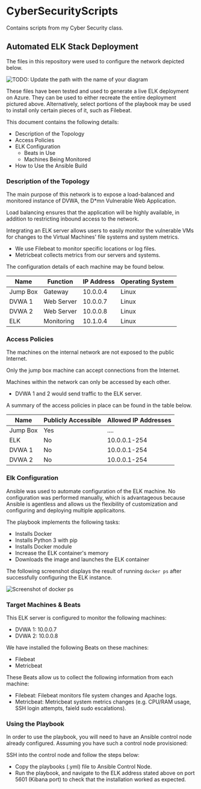 # CyberSecurityScripts
Contains scripts from my Cyber Security class.

## Automated ELK Stack Deployment

The files in this repository were used to configure the network depicted below.

![TODO: Update the path with the name of your diagram](Images/diagram_filename.png)

These files have been tested and used to generate a live ELK deployment on Azure. They can be used to either recreate the entire deployment pictured above. Alternatively, select portions of the playbook may be used to install only certain pieces of it, such as Filebeat.

This document contains the following details:
- Description of the Topology
- Access Policies
- ELK Configuration
  - Beats in Use
  - Machines Being Monitored
- How to Use the Ansible Build


### Description of the Topology

The main purpose of this network is to expose a load-balanced and monitored instance of DVWA, the D*mn Vulnerable Web Application.

Load balancing ensures that the application will be highly available, in addition to restricting inbound access to the network.

Integrating an ELK server allows users to easily monitor the vulnerable VMs for changes to the Virtual Machines' file systems and system metrics.
- We use Filebeat to monitor specific locations or log files. 
- Metricbeat collects metrics from our servers and systems.

The configuration details of each machine may be found below.

| Name     | Function   | IP Address | Operating System |
|----------|------------|------------|------------------|
| Jump Box | Gateway    | 10.0.0.4   | Linux            |
| DVWA 1   | Web Server | 10.0.0.7   | Linux            |
| DVWA 2   | Web Server | 10.0.0.8   | Linux            |
| ELK      | Monitoring | 10.1.0.4   | Linux            |

### Access Policies

The machines on the internal network are not exposed to the public Internet. 

Only the jump box machine can accept connections from the Internet.

Machines within the network can only be accessed by each other.
- DVWA 1 and 2 would send traffic to the ELK server.

A summary of the access policies in place can be found in the table below.

| Name     | Publicly Accessible | Allowed IP Addresses |
|----------|---------------------|----------------------|
| Jump Box | Yes                 | ....                 |
| ELK      | No                  | 10.0.0.1-254         |
| DVWA 1   | No                  | 10.0.0.1-254         |
| DVWA 2   | No                  | 10.0.0.1-254         |

### Elk Configuration

Ansible was used to automate configuration of the ELK machine. No configuration was performed manually, which is advantageous because Ansible is agentless and allows us the flexibility of customization and configuring and deploying multiple applicaitons.

The playbook implements the following tasks:
- Installs Docker
- Installs Python 3 with pip
- Installs Docker module
- Increase the ELK container's memory
- Downloads the image and launches the ELK container

The following screenshot displays the result of running `docker ps` after successfully configuring the ELK instance.

![Screenshot of docker ps](/Images/docker_ps_output.png)

### Target Machines & Beats
This ELK server is configured to monitor the following machines:
- DVWA 1: 10.0.0.7
- DVWA 2: 10.0.0.8

We have installed the following Beats on these machines:
- Filebeat
- Metricbeat

These Beats allow us to collect the following information from each machine:
- Filebeat: Filebeat monitors file system changes and Apache logs.
- Metricbeat: Metricbeat system metrics changes (e.g. CPU/RAM usage, SSH login attempts, faield sudo escalations).

### Using the Playbook
In order to use the playbook, you will need to have an Ansible control node already configured. Assuming you have such a control node provisioned: 

SSH into the control node and follow the steps below:
- Copy the playbooks (.yml) file to Ansible Control Node.
- Run the playbook, and navigate to the ELK address stated above on port 5601 (Kibana port) to check that the installation worked as expected.
